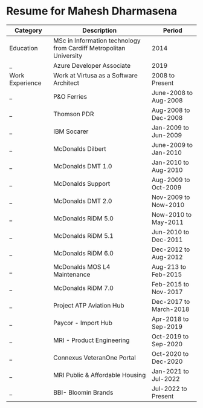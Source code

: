 # Resume for Mahesh Dharmasena

Category | Description | Period
-------- | ----------- | ------
Education | MSc in Information technology from Cardiff Metropolitan University | 2014
_ | Azure Developer Associate | 2019
Work Experience | Work at Virtusa as a Software Architect | 2008 to Present
_ | P&O Ferries | June-2008 to Aug-2008
_ | Thomson PDR | Aug-2008 to Dec-2008
_ | IBM Socarer | Jan-2009 to Jun-2009
_ | McDonalds Dilbert | June-2009 to Jan-2010
_ | McDonalds DMT 1.0 | Jan-2010 to Aug-2010 
_ | McDonalds Support | Aug-2009 to Oct-2009
_ | McDonalds DMT 2.0 | Nov-2009 to Now-2010
_ | McDonalds RiDM 5.0 | Now-2010 to May-2011
_ | McDonalds RiDM 5.1 | Jun-2010 to Dec-2011
_ | McDonalds RiDM 6.0 | Dec-2012 to Aug-2012
_ | McDonalds MOS L4 Maintenance | Aug-213 to Feb-2015
_ | McDonalds RiDM 7.0 | Feb-2015 to Nov-2017
_ | Project	ATP Aviation Hub | Dec-2017 to March-2018
_ | Paycor - Import Hub | Apr-2018 to Sep-2019
_ | MRI - Product Engineering | Oct-2019 to Sep-2020
_ | Connexus VeteranOne Portal | Oct-2020 to Dec-2020
_ | MRI Public & Affordable Housing | Jan-2021 to Jul-2022
_ | BBI- Bloomin Brands | Jul-2022 to Present


